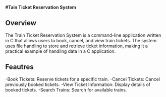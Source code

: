 **#Tain Ticket Reservation System**

## Overview
The Train Ticket Reservation System is a command-line application written in C that allows users to book, cancel, and view train tickets. The system uses file handling to store and retrieve ticket information, making it a practical example of handling data in a C application.

## Feautres

-Book Tickets: Reserve tickets for a specific train.
-Cancel Tickets: Cancel previously booked tickets.
-View Ticket Information: Display details of booked tickets.
-Search Trains: Search for available trains.